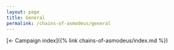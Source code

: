 ```yaml
---
layout: page
title: General
permalink: /chains-of-asmodeus/general
---
```


[&larr; Campaign index]({% link chains-of-asmodeus/index.md %})

